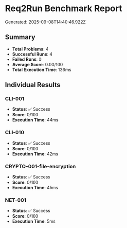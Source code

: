 # Req2Run Benchmark Report

Generated: 2025-09-08T14:40:46.922Z

## Summary
- **Total Problems**: 4
- **Successful Runs**: 4
- **Failed Runs**: 0
- **Average Score**: 0.00/100
- **Total Execution Time**: 136ms

## Individual Results
### CLI-001
- **Status**: ✅ Success
- **Score**: 0/100
- **Execution Time**: 44ms


### CLI-010
- **Status**: ✅ Success
- **Score**: 0/100
- **Execution Time**: 42ms


### CRYPTO-001-file-encryption
- **Status**: ✅ Success
- **Score**: 0/100
- **Execution Time**: 45ms


### NET-001
- **Status**: ✅ Success
- **Score**: 0/100
- **Execution Time**: 5ms

